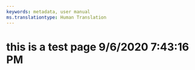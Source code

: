 ```yaml
---
keywords: metadata, user manual
ms.translationtype: Human Translation
---
```

# this is a test page 9/6/2020 7:43:16 PM